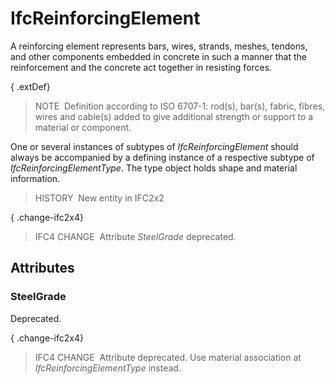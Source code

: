 # IfcReinforcingElement

A reinforcing element represents bars, wires, strands, meshes, tendons, and other components embedded in concrete in such a manner that the reinforcement and the concrete act together in resisting forces.

{ .extDef}
> NOTE&nbsp; Definition according to ISO 6707-1: rod(s), bar(s), fabric, fibres, wires and cable(s) added to give additional strength or support to a material or component.

One or several instances of subtypes of _IfcReinforcingElement_ should always be accompanied by a defining instance of a respective subtype of _IfcReinforcingElementType_. The type object holds shape and material information.

> HISTORY&nbsp; New entity in IFC2x2

{ .change-ifc2x4}
> IFC4 CHANGE&nbsp; Attribute _SteelGrade_ deprecated.

## Attributes

### SteelGrade
Deprecated.

{ .change-ifc2x4}
> IFC4 CHANGE&nbsp; Attribute deprecated. Use material association at _IfcReinforcingElementType_ instead.
